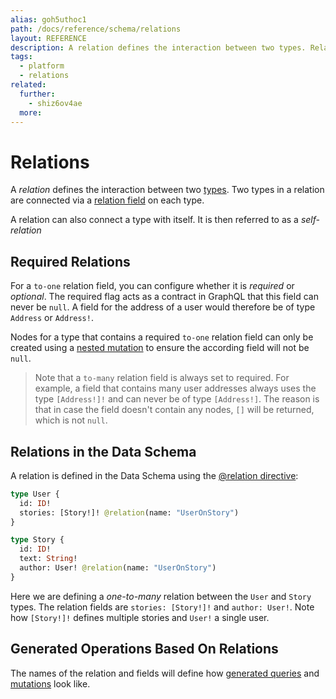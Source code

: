 ```yaml
---
alias: goh5uthoc1
path: /docs/reference/schema/relations
layout: REFERENCE
description: A relation defines the interaction between two types. Related types are reflected in both the data model as well as the GraphQL schema.
tags:
  - platform
  - relations
related:
  further:
    - shiz6ov4ae
  more:
---
```


# Relations

A *relation* defines the interaction between two [types](!alias-ij2choozae). Two types in a relation are connected via a [relation field](!alias-teizeit5se) on each type.

A relation can also connect a type with itself. It is then referred to as a *self-relation*

## Required Relations

For a `to-one` relation field, you can configure whether it is *required* or *optional*. The required flag acts as a contract in GraphQL that this field can never be `null`. A field for the address of a user would therefore be of type `Address` or `Address!`.

Nodes for a type that contains a required `to-one` relation field can only be created using a [nested mutation](!alias-ubohch8quo) to ensure the according field will not be `null`.

> Note that a `to-many` relation field is always set to required. For example, a field that contains many user addresses always uses the type `[Address!]!` and can never be of type `[Address!]`. The reason is that in case the field doesn't contain any nodes, `[]` will be returned, which is not `null`.

## Relations in the Data Schema

A relation is defined in the Data Schema using the [@relation directive](!alias-aeph6oyeez#relation-fields):

```graphql
type User {
  id: ID!
  stories: [Story!]! @relation(name: "UserOnStory")
}

type Story {
  id: ID!
  text: String!
  author: User! @relation(name: "UserOnStory")
}
```

Here we are defining a *one-to-many* relation between the `User` and `Story` types. The relation fields are `stories: [Story!]!` and `author: User!`. Note how `[Story!]!` defines multiple stories and `User!` a single user.

## Generated Operations Based On Relations

The names of the relation and fields will define how [generated queries](!alias-nia9nushae) and [mutations](!alias-ol0yuoz6go) look like.
